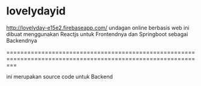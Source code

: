 # lovelydayid

http://lovelyday-e15e2.firebaseapp.com/
undagan online berbasis web ini dibuat menggunakan Reactjs untuk Frontendnya dan Springboot sebagai Backendnya

===============================================================================================================

ini merupakan source code untuk Backend
